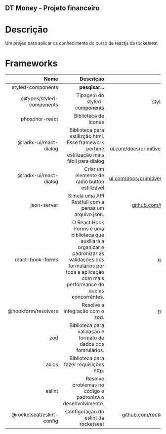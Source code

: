 ## DT Money - Projeto financeiro

# Descrição
Um projeo para aplicar os conhecimento do curso de reactjs da rocketseat

# Frameworks

| Nome | Descrição | Link |
| ------:| -----------:| -----------:|
| styled-components | __pesqisar...__ | [fastify.io](https://www.fastify.io/) |
| @types/styled-components | Tipagem do styled-components | [styled-components.com](https://styled-components.com/) |
| phosphor-react | Biblioteca de ícones | [phosphoricons.com](https://phosphoricons.com/) |
| @radix-ui/react-dialog | Biblioteca para estilizção html. Esse framework pertime estilização mais fácil para dialog | [radix-ui.com/docs/primitives/components/dialog](https://www.radix-ui.com/docs/primitives/components/dialog) |
| @radix-ui/react-dialog |Criar um elemento de radio button estilizável | [radix-ui.com/docs/primitives/components/radio-group](https://www.radix-ui.com/docs/primitives/components/radio-group) |
| json-server | Simula uma API Restfull com a penas um arquivo json. | [github.com/typicode/json-server](https://github.com/typicode/json-server) |
| react-hook-forms | O React Hook Forms é uma biblioteca que auxiliará a organizar e padronizar as validações dos formulários por toda a aplicação com mais performance do que as concorrêntes. | [react-hook-form.com](https://www.react-hook-form.com/) |
| @hookform/resolvers | Resolve a integração com o zod. | [react-hook-form.com](https://www.react-hook-form.com/) |
| zod | Biblioteca para validação e formato de dados dos fomrulários. | [zod.dev](https://zod.dev/) |
| axios | Biblioteca para fazer requisições http. | [axios-http.com](https://axios-http.com/) |
| eslint | Resolve problemas no código e padroniza o desenvolvimento. | [eslint.org](https://eslint.org/) |
| @rocketseat/eslint-config | Configuração do eslint da rocketseat | [github.com/rocketseat/eslint-config-rocketseat](https://github.com/rocketseat/eslint-config-rocketseat#readme) |
